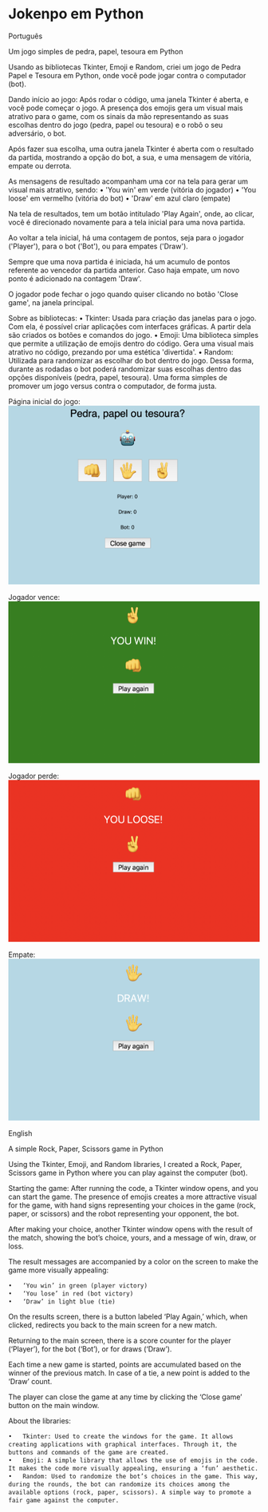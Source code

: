 # Jokenpo em Python

Português

Um jogo simples de pedra, papel, tesoura em Python

Usando as bibliotecas Tkinter, Emoji e Random, criei um jogo de Pedra Papel e Tesoura em Python, onde você pode jogar contra o computador (bot).

Dando início ao jogo:
Após rodar o código, uma janela Tkinter é aberta, e você pode começar o jogo.
A presença dos emojis gera um visual mais atrativo para o game, com os sinais da mão representando as suas escolhas dentro do jogo (pedra, papel ou tesoura) e o robô o seu adversário, o bot.

Após fazer sua escolha, uma outra janela Tkinter é aberta com o resultado da partida, mostrando a opção do bot, a sua, e uma mensagem de vitória, empate ou derrota.

As mensagens de resultado acompanham uma cor na tela para gerar um visual mais atrativo, sendo:
    • 'You win' em verde (vitória do jogador)
    • 'You loose' em vermelho (vitória do bot)
    • 'Draw' em azul claro (empate)

Na tela de resultados, tem um botão intitulado 'Play Again', onde, ao clicar, você é direcionado novamente para a tela inicial para uma nova partida.

Ao voltar a tela inicial, há uma contagem de pontos, seja para o jogador ('Player'), para o bot ('Bot'), ou para empates ('Draw').

Sempre que uma nova partida é iniciada, há um acumulo de pontos referente ao vencedor da partida anterior. Caso haja empate, um novo ponto é adicionado na contagem 'Draw'.

O jogador pode fechar o jogo quando quiser clicando no botão 'Close game', na janela principal.

Sobre as bibliotecas:
    • Tkinter: Usada para criação das janelas para o jogo. Com ela, é possível criar aplicações com interfaces gráficas. A partir dela são criados os botões e comandos do jogo.
    • Emoji: Uma biblioteca simples que permite a utilização de emojis dentro do código. Gera uma visual mais atrativo no código, prezando por uma estética 'divertida'.
    • Random: Utilizada para randomizar as escolhar do bot dentro do jogo. Dessa forma, durante as rodadas o bot poderá randomizar suas escolhas dentro das opções disponíveis (pedra, papel, tesoura). Uma forma simples de promover um jogo versus contra o computador, de forma justa.

Página inicial do jogo:
![Home page](images/homepage.png)

Jogador vence:
![victory](images/victory.png)

Jogador perde:
![loose](images/loose.png)

Empate:
![draw](images/draw.png)


English

A simple Rock, Paper, Scissors game in Python

Using the Tkinter, Emoji, and Random libraries, I created a Rock, Paper, Scissors game in Python where you can play against the computer (bot).

Starting the game: After running the code, a Tkinter window opens, and you can start the game. The presence of emojis creates a more attractive visual for the game, with hand signs representing your choices in the game (rock, paper, or scissors) and the robot representing your opponent, the bot.

After making your choice, another Tkinter window opens with the result of the match, showing the bot’s choice, yours, and a message of win, draw, or loss.

The result messages are accompanied by a color on the screen to make the game more visually appealing:

	•	‘You win’ in green (player victory)
	•	‘You lose’ in red (bot victory)
	•	‘Draw’ in light blue (tie)

On the results screen, there is a button labeled ‘Play Again,’ which, when clicked, redirects you back to the main screen for a new match.

Returning to the main screen, there is a score counter for the player (‘Player’), for the bot (‘Bot’), or for draws (‘Draw’).

Each time a new game is started, points are accumulated based on the winner of the previous match. In case of a tie, a new point is added to the ‘Draw’ count.

The player can close the game at any time by clicking the ‘Close game’ button on the main window.

About the libraries:

	•	Tkinter: Used to create the windows for the game. It allows creating applications with graphical interfaces. Through it, the buttons and commands of the game are created.
	•	Emoji: A simple library that allows the use of emojis in the code. It makes the code more visually appealing, ensuring a ‘fun’ aesthetic.
	•	Random: Used to randomize the bot’s choices in the game. This way, during the rounds, the bot can randomize its choices among the available options (rock, paper, scissors). A simple way to promote a fair game against the computer.

